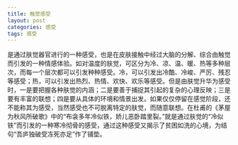 ```yaml
---
title: 触觉感受
layout: post
categories: 感受
tags: 感受
---
```


是通过肤觉器官进行的一种感受，也是在皮肤接触中经过大脑的分解、综合由触觉而引发的一种情感体验。如对温度的肤觉，可区分为冷、凉、温、暖、热等多种层次，而每一个层次都可以引发种种感受。冷，可以引发出冷酷、冷峻、严厉、残忍等感受；热，可以引发出热烈、热情、欢快、欢乐等感受。但是由肤觉升华为感受时，一是要把握各种肤觉的内涵；二是要善于捕捉其引起的复杂的心理反映；三是要有丰富的联想；四是要从具体的环境和情景出发。如果仅仅停留在感觉阶段，还不能称其为感受，当然感受也不可脱离特定的肤觉，而随意联想。在杜甫的《茅屋为秋风所破歌》中的“布衾多年冷似铁，娇儿恶卧踏里裂。”就是通过肤觉的“冷似铁”而引发的一种寒冷彻骨的感受，通过这种感受又揭示了贫困如洗的心境，为结句“吾庐独破受冻死亦足”作了铺垫。 
